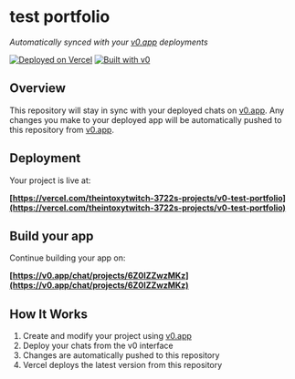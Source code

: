 # test portfolio 

*Automatically synced with your [v0.app](https://v0.app) deployments*

[![Deployed on Vercel](https://img.shields.io/badge/Deployed%20on-Vercel-black?style=for-the-badge&logo=vercel)](https://vercel.com/theintoxytwitch-3722s-projects/v0-test-portfolio)
[![Built with v0](https://img.shields.io/badge/Built%20with-v0.app-black?style=for-the-badge)](https://v0.app/chat/projects/6Z0IZZwzMKz)

## Overview

This repository will stay in sync with your deployed chats on [v0.app](https://v0.app).
Any changes you make to your deployed app will be automatically pushed to this repository from [v0.app](https://v0.app).

## Deployment

Your project is live at:

**[https://vercel.com/theintoxytwitch-3722s-projects/v0-test-portfolio](https://vercel.com/theintoxytwitch-3722s-projects/v0-test-portfolio)**

## Build your app

Continue building your app on:

**[https://v0.app/chat/projects/6Z0IZZwzMKz](https://v0.app/chat/projects/6Z0IZZwzMKz)**

## How It Works

1. Create and modify your project using [v0.app](https://v0.app)
2. Deploy your chats from the v0 interface
3. Changes are automatically pushed to this repository
4. Vercel deploys the latest version from this repository